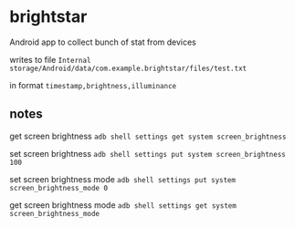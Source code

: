 # brightstar
Android app to collect bunch of stat from devices

writes to file
`Internal storage/Android/data/com.example.brightstar/files/test.txt`

in format
`timestamp,brightness,illuminance`

## notes

get screen brightness `adb shell settings get system screen_brightness`

set screen brightness `adb shell settings put system screen_brightness 100`

set screen brightness mode `adb shell settings put system screen_brightness_mode 0`

get screen brightness mode `adb shell settings get system screen_brightness_mode`

